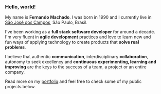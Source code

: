 ### Hello, world!

My name is **Fernando Machado**. I was born in 1990 and I currently live in [São José dos Campos](https://goo.gl/maps/CqN2bSJMgxhejLE58), São Paulo, Brasil.

I've been working as a **full stack software developer** for around a decade.
I'm very fluent in **agile development** practices
and love to learn new and fun ways of applying technology
to create products that **solve real problems**.

I believe that authentic **communication**,
interdisciplinary **collaboration**, autonomy to seek excellency
and **continuous experimenting, learning and improving** are the keys
to the success of a team, a project or an entire company.

Read more on my [portfolio](https://fernandomachado90.github.io/) and feel free to check some of my public projects below.
